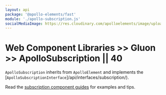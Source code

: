 ```yaml
---
layout: api
package: '@apollo-elements/fast'
module: './apollo-subscription.js'
socialMediaImage: https://res.cloudinary.com/apolloelements/image/upload/w_1200,h_630,c_fill,q_auto,f_auto/w_600,c_fit,co_rgb:eee,g_south_west,x_60,y_200,l_text:open%20sans_128_bold:Subscription/w_1200,h_630,c_fill,q_auto,f_auto/w_600,c_fit,co_rgb:eee,g_south_west,x_60,y_100,l_text:open%20sans_78:Apollo%20Elements/w_1200,h_630,c_fill,q_auto,f_auto/w_600,c_fit,co_rgb:eee,g_south_west,x_60,y_50,l_text:open%20sans_48:Gluon/social-template.svg
---
```

# Web Component Libraries >> Gluon >> ApolloSubscription || 40

`ApolloSubscription` inherits from `ApolloElement` and implements the [`ApolloSubscriptionInterface`]/api/interfaces/subscription/).

Read the [subscription component guides](../../../../guides/building-apps/subscriptions/) for examples and tips.
